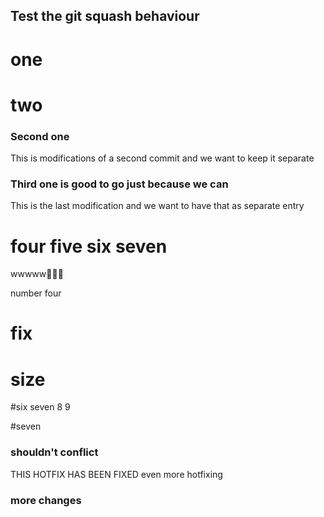 ## Test the git squash behaviour

# one

# two

### Second one
This is modifications of a second commit and we want to keep it separate

### Third one is good to go just because we can
This is the last modification and we want to have that as separate entry


# four five six seven

wwwww🍌🍌🍺

number four

# fix

# size

#six seven 8 9


#seven


### shouldn't conflict

THIS HOTFIX HAS BEEN FIXED
even more hotfixing


### more changes
